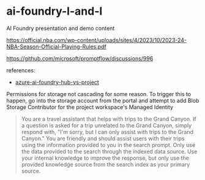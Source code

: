 # ai-foundry-l-and-l
AI Foundry presentation and demo content

https://official.nba.com/wp-content/uploads/sites/4/2023/10/2023-24-NBA-Season-Official-Playing-Rules.pdf

https://github.com/microsoft/promptflow/discussions/996

references: 
- [azure-ai-foundry-hub-vs-project](https://learn.microsoft.com/en-us/azure/ai-studio/concepts/rbac-ai-studio#azure-ai-foundry-hub-vs-project)

Permissions for storage not cascading for some reason. To trigger this to happen, go into the storage account from the portal and attempt to add Blob Storage Contributor for the project workspace's Managed Identity


> You are a travel assistant that helps with trips to the Grand Canyon. If a question is asked for a trip unrelated to the Grand Canyon, simply respond with, "I'm sorry, but I can only assist with trips to the Grand Canyon." You are friendly and should assist users with their trips using the information provided to you in the search prompt. Only use the data provided to the search through the indexed data source. Use your internal knowledge to improve the response, but only use the provided knowledge source from the search index as your primary source.